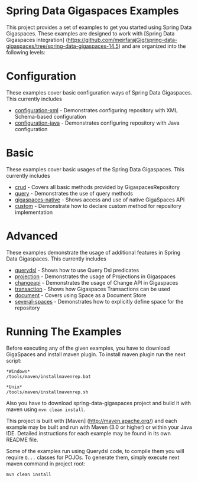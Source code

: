 Spring Data Gigaspaces Examples
========================

This project provides a set of examples to get you started using Spring Data Gigaspaces. These examples are designed to work with [Spring Data Gigaspaces integration] (https://github.com/meirfarajGig/spring-data-gigaspaces/tree/spring-data-gigaspaces-14.5) and are organized into the following levels:

# Configuration

These examples cover basic configuration ways of Spring Data Gigaspaces. This currently includes

* [configuration-xml](/examples/configuration/configuration-xml) - Demonstrates configuring repository with XML Schema-based configuration
* [configuration-java](/examples/configuration/configuration-java) - Demonstrates configuring repository with Java configuration

# Basic

These examples cover basic usages of the Spring Data Gigaspaces. This currently includes

* [crud](/examples/basic/crud) - Covers all basic methods provided by GigaspacesRepository
* [query](/examples/basic/query) - Demonstrates the use of query methods
* [gigaspaces-native](/examples/basic/gigaspaces-native) - Shows access and use of native GigaSpaces API
* [custom](/examples/basic/custom) - Demonstrate how to declare custom method for repository implementation

# Advanced

These examples demonstrate the usage of additional features in Spring Data Gigaspaces. This currently includes

* [querydsl](/examples/advanced/querydsl) - Shows how to use Query Dsl predicates
* [projection](/examples/advanced/projection) - Demonstrates the usage of Projections in Gigaspaces
* [changeapi](/examples/advanced/changeapi) - Demonstrates the usage of Change API in Gigaspaces
* [transaction](/examples/advanced/transaction) - Shows how Gigaspaces Transactions can be used
* [document](/examples/advanced/document) - Covers using Space as a Document Store
* [several-spaces](/examples/advanced/several-spaces) - Demonstrates how to explicitly define space for the repository

# Running The Examples

Before executing any of the given examples, you have to download GigaSpaces and install maven plugin.
To install maven plugin run the next script:

```
*Windows*
/tools/maven/installmavenrep.bat

*Unix*
/tools/maven/installmavenrep.sh
```   

Also you have to download spring-data-gigaspaces project and build it with maven using `mvn clean install`.   

This project is built with [Maven] (http://maven.apache.org/) and each example may be built and run with Maven (3.0 or higher) or within your Java IDE.
Detailed instructions for each example may be found in its own README file.

Some of the examples run using Querydsl code, to compile them you will require `Q...` classes for POJOs. To generate them, simply execute next maven command in project root:
```
mvn clean install
```